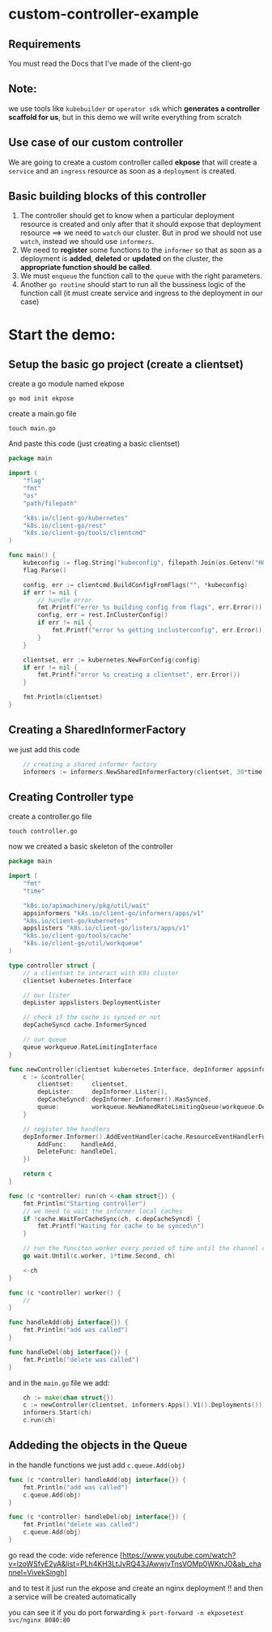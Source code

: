 # custom-controller-example

## Requirements

You must read the Docs that I've made of the client-go

## Note:

we use tools like `kubebuilder` or `operator sdk` which **generates a controller scaffold for us**, but in this demo we will write everything from scratch


## Use case of our custom controller

We are going to create a custom controller called **ekpose** that will create a `service` and an `ingress` resource as soon as a `deployment` is created.

## Basic building blocks of this controller

1. The controller should get to know when a particular deployment resource is created and only after that it should expose that deployment resource ==> we need to `watch` our cluster. But in prod we should not use `watch`, instead we should use `informers`.
2. We need to **register** some functions to the `informer` so that as soon as a deployment is **added**, **deleted** or **updated** on the cluster, the **appropriate function should be called**.
3. We must `enqueue` the function call to the `queue` with the right parameters.
4. Another `go routine` should start to run all the bussiness logic of the function call (it must create service and ingress to the deployment in our case)

# Start the demo:

## Setup the basic go project (create a clientset)

create a go module named ekpose

`go mod init ekpose`

create a main.go file

`touch main.go`

And paste this code (just creating a basic clientset)

```go
package main

import (
	"flag"
	"fmt"
	"os"
	"path/filepath"

	"k8s.io/client-go/kubernetes"
	"k8s.io/client-go/rest"
	"k8s.io/client-go/tools/clientcmd"
)

func main() {
	kubeconfig := flag.String("kubeconfig", filepath.Join(os.Getenv("HOME"), ".kube", "config"), "Location to your kubeconfig file")
	flag.Parse()

	config, err := clientcmd.BuildConfigFromFlags("", *kubeconfig)
	if err != nil {
		// handle error
		fmt.Printf("error %s building config from flags", err.Error())
		config, err = rest.InClusterConfig()
		if err != nil {
			fmt.Printf("error %s getting inclusterconfig", err.Error())
		}
	}

	clientset, err := kubernetes.NewForConfig(config)
	if err != nil {
		fmt.Printf("error %s creating a clientset", err.Error())
	}

	fmt.Println(clientset)
}

```

## Creating a SharedInformerFactory

we just add this code
```go
	// creating a shared informer factory
	informers := informers.NewSharedInformerFactory(clientset, 30*time.Second)
```

## Creating Controller type


create a controller.go file

`touch controller.go`

now we created a basic skeleton of the controller

```go
package main

import (
	"fmt"
	"time"

	"k8s.io/apimachinery/pkg/util/wait"
	appsinformers "k8s.io/client-go/informers/apps/v1"
	"k8s.io/client-go/kubernetes"
	appslisters "k8s.io/client-go/listers/apps/v1"
	"k8s.io/client-go/tools/cache"
	"k8s.io/client-go/util/workqueue"
)

type controller struct {
	// a clientset to interact with K8s cluster
	clientset kubernetes.Interface

	// our lister
	depLister appslisters.DeploymentLister

	// check if the cache is synced or not
	depCacheSyncd cache.InformerSynced

	// our queue
	queue workqueue.RateLimitingInterface
}

func newController(clientset kubernetes.Interface, depInformer appsinformers.DeploymentInformer) *controller {
	c := &controller{
		clientset:     clientset,
		depLister:     depInformer.Lister(),
		depCacheSyncd: depInformer.Informer().HasSynced,
		queue:         workqueue.NewNamedRateLimitingQueue(workqueue.DefaultControllerRateLimiter(), "ekpose"),
	}

	// register the handlers
	depInformer.Informer().AddEventHandler(cache.ResourceEventHandlerFuncs{
		AddFunc:    handleAdd,
		DeleteFunc: handleDel,
	})

	return c
}

func (c *controller) run(ch <-chan struct{}) {
	fmt.Println("Starting controller")
	// we need to wait the informer local caches
	if !cache.WaitForCacheSync(ch, c.depCacheSyncd) {
		fmt.Printf("Waiting for cache to be synced\n")
	}

	// run the funciton worker every period of time until the channel ch is closed
	go wait.Until(c.worker, 1*time.Second, ch)

	<-ch
}

func (c *controller) worker() {
	//
}

func handleAdd(obj interface{}) {
	fmt.Println("add was called")
}

func handleDel(obj interface{}) {
	fmt.Println("delete was called")
}
```

and in the `main.go` file we add:

```go
    ch := make(chan struct{})
	c := newController(clientset, informers.Apps().V1().Deployments())
	informers.Start(ch)
	c.run(ch)
```

## Addeding the objects in the Queue

in the handle functions we just add `c.queue.Add(obj)`

```go
func (c *controller) handleAdd(obj interface{}) {
	fmt.Println("add was called")
	c.queue.Add(obj)
}

func (c *controller) handleDel(obj interface{}) {
	fmt.Println("delete was called")
	c.queue.Add(obj)
}
```

go read the code:
vide reference [https://www.youtube.com/watch?v=lzoWSfvE2yA&list=PLh4KH3LtJvRQ43JAwwjvTnsVOMp0WKnJO&ab_channel=VivekSingh]

and to test it just run the ekpose and create an nginx deployment !! and then a service will be created automatically

you can see it if you do port forwarding `k port-forward -n ekposetest svc/nginx 8080:80`
